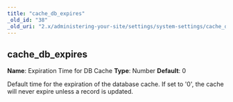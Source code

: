 ```yaml
---
title: "cache_db_expires"
_old_id: "38"
_old_uri: "2.x/administering-your-site/settings/system-settings/cache_db_expires"
---
```


## cache\_db\_expires

**Name**: Expiration Time for DB Cache 
**Type**: Number 
**Default**: 0

Default time for the expiration of the database cache. If set to '0', the cache will never expire unless a record is updated.